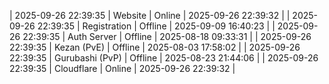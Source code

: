 | 2025-09-26 22:39:35 | Website | Online | 2025-09-26 22:39:32 |
| 2025-09-26 22:39:35 | Registration | Offline | 2025-09-09 16:40:23 |
| 2025-09-26 22:39:35 | Auth Server | Offline | 2025-08-18 09:33:31 |
| 2025-09-26 22:39:35 | Kezan (PvE) | Offline | 2025-08-03 17:58:02 |
| 2025-09-26 22:39:35 | Gurubashi (PvP) | Offline | 2025-08-23 21:44:06 |
| 2025-09-26 22:39:35 | Cloudflare | Online | 2025-09-26 22:39:32 |
